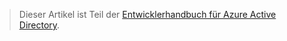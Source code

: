 > Dieser Artikel ist Teil der [Entwicklerhandbuch für Azure Active Directory](../articles/active-directory/active-directory-developers-guide.md).

